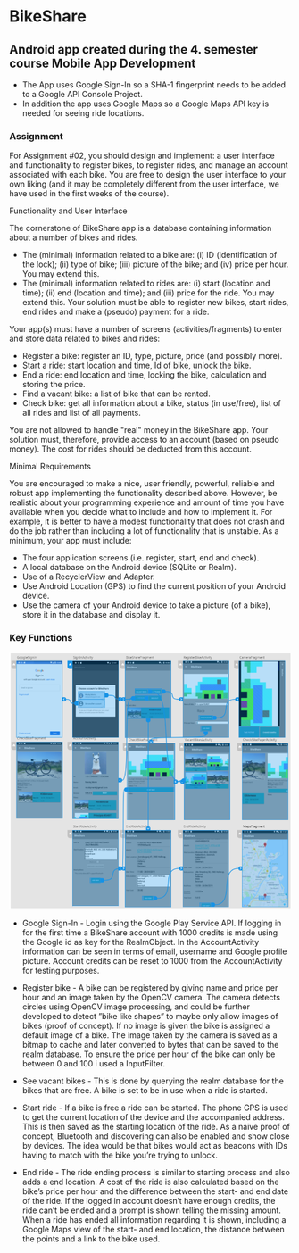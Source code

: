 # BikeShare
## Android app created during the 4. semester course Mobile App Development 

* The App uses Google Sign-In so a SHA-1 fingerprint needs to be added to a Google API Console Project. 
* In addition the app uses Google Maps so a Google Maps API key is needed for seeing ride locations. 


### Assignment

For Assignment #02, you should design and implement: a user interface and functionality to register bikes, to register rides, and manage an account associated with each bike. You are free to design the user interface to your own liking (and it may be completely different from the user interface, we have used in the first weeks of the course).

Functionality and User Interface

The cornerstone of BikeShare app is a database containing information about a number of bikes and rides.

* The (minimal) information related to a bike are: (i) ID (identification of the lock); (ii) type of bike; (iii) picture of the bike; and (iv) price per hour. You may extend this.
* The (minimal) information related to rides are: (i) start (location and time); (ii) end (location and time); and (iii) price for the ride. You may extend this.
Your solution must be able to register new bikes, start rides, end rides and make a (pseudo) payment for a ride.

Your app(s) must have a number of screens (activities/fragments) to enter and store data related to bikes and rides:

* Register a bike: register an ID, type, picture, price (and possibly more).
* Start a ride: start location and time, Id of bike, unlock the bike.
* End a ride: end location and time, locking the bike, calculation and storing the price.
* Find a vacant bike: a list of bike that can be rented.
* Check bike: get all information about a bike, status (in use/free), list of all rides and list of all payments.

You are not allowed to handle "real" money in the BikeShare app. Your solution must, therefore, provide access to an account (based on pseudo money). The cost for rides should be deducted from this account.

Minimal Requirements

You are encouraged to make a nice, user friendly, powerful, reliable and robust app implementing the functionality described above. However, be realistic about your programming experience and amount of time you have available when you decide what to include and how to implement it. For example, it is better to have a modest functionality that does not crash and do the job rather than including a lot of functionality that is unstable. As a minimum, your app must include:

* The four application screens (i.e. register, start, end and check).
* A local database on the Android device (SQLite or Realm).
* Use of a RecyclerView and Adapter.
* Use Android Location (GPS) to find the current position of your Android device.
* Use the camera of your Android device to take a picture (of a bike), store it in the database and display it.

### Key Functions

![Activities](https://raw.githubusercontent.com/Mertzdawg/MMAD_BikeShare/master/activities.PNG)

* Google Sign-In - Login using the Google Play Service API. If logging in for the first time a
BikeShare account with 1000 credits is made using the Google id as key for the RealmObject.
In the AccountActivity information can be seen in terms of email, username and Google profile
picture. Account credits can be reset to 1000 from the AccountActivity for testing purposes.

* Register bike - A bike can be registered by giving name and price per hour and an image
taken by the OpenCV camera. The camera detects circles using OpenCV image processing,
and could be further developed to detect ”bike like shapes” to maybe only allow images of
bikes (proof of concept). If no image is given the bike is assigned a default image of a bike.
The image taken by the camera is saved as a bitmap to cache and later converted to bytes
that can be saved to the realm database. To ensure the price per hour of the bike can only be
between 0 and 100 i used a InputFilter.

* See vacant bikes - This is done by querying the realm database for the bikes that are free.
A bike is set to be in use when a ride is started.

* Start ride - If a bike is free a ride can be started. The phone GPS is used to get the current
location of the device and the accompanied address. This is then saved as the starting location
of the ride. As a naive proof of concept, Bluetooth and discovering can also be enabled and
show close by devices. The idea would be that bikes would act as beacons with IDs having to
match with the bike you’re trying to unlock.

* End ride - The ride ending process is similar to starting process and also adds a end location.
A cost of the ride is also calculated based on the bike’s price per hour and the difference
between the start- and end date of the ride. If the logged in account doesn’t have enough
credits, the ride can’t be ended and a prompt is shown telling the missing amount. When
a ride has ended all information regarding it is shown, including a Google Maps view of the
start- and end location, the distance between the points and a link to the bike used.

